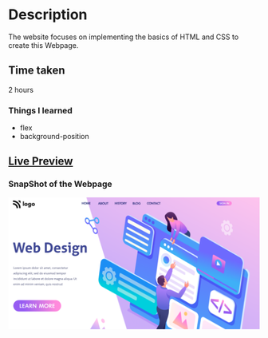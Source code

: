 # Description
The website focuses on implementing the basics of HTML and CSS to create this Webpage.

## Time taken
2 hours 

### Things I learned

- flex
- background-position

## [Live Preview](https://project08-lyart.vercel.app/)

### SnapShot of the Webpage

![StreetStyle](./thumbnail.png)